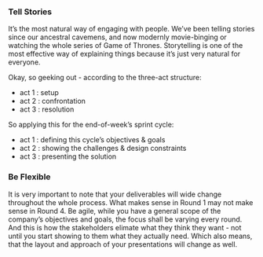 ### Tell Stories 
It’s the most natural way of engaging with people. We’ve been telling stories since our ancestral cavemens, and now modernly movie-binging or watching the whole series of Game of Thrones. Storytelling is one of the most effective way of explaining things because it’s just very natural for everyone. 

Okay, so geeking out - according to the three-act structure:
- act 1 : setup
- act 2 : confrontation
- act 3 : resolution

So applying this for the end-of-week’s sprint cycle:
- act 1 : defining this cycle’s objectives & goals
- act 2 : showing the challenges & design constraints
- act 3 : presenting the solution

### Be Flexible
It is very important to note that your deliverables will wide change throughout the whole process. What makes sense in Round 1 may not make sense in Round 4. Be agile, while you have a general scope of the company’s objectives and goals, the focus shall be varying every round. And this is how the stakeholders elimate what they think they want - not until you start showing to them what they actually need. Which also means, that the layout and approach of your presentations will change as well.